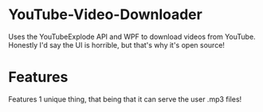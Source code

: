 # YouTube-Video-Downloader
Uses the YouTubeExplode API and WPF to download videos from YouTube. <br>
Honestly I'd say the UI is horrible, but that's why it's open source!

# Features
Features 1 unique thing, that being that it can serve the user .mp3 files!
